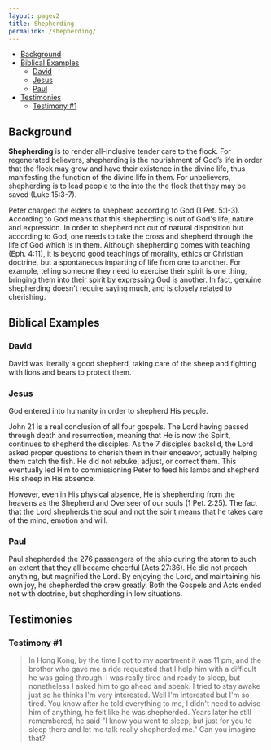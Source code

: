 ```yaml
---
layout: pagev2
title: Shepherding
permalink: /shepherding/
---
```

- [Background](#background)
- [Biblical Examples](#biblical-examples)
  - [David](#david)
  - [Jesus](#jesus)
  - [Paul](#paul)
- [Testimonies](#testimonies)
  - [Testimony #1](#testimony-1)

## Background

**Shepherding** is to render all-inclusive tender care to the flock. For regenerated believers, shepherding is the nourishment of God’s life in order that the flock may grow and have their existence in the divine life, thus manifesting the function of the divine life in them. For unbelievers, shepherding is to lead people to the into the the flock that they may be saved (Luke 15:3-7).

Peter charged the elders to shepherd according to God (1 Pet. 5:1-3). According to God means that this shepherding is out of God's life, nature and expression. In order to shepherd not out of natural disposition but according to God, one needs to take the cross and shepherd through the life of God which is in them. Although shepherding comes with teaching (Eph. 4:11), it is beyond good teachings of morality, ethics or Christian doctrine, but a spontaneous imparting of life from one to another. For example, telling someone they need to exercise their spirit is one thing, bringing them into their spirit by expressing God is another. In fact, genuine shepherding doesn't require saying much, and is closely related to cherishing.

## Biblical Examples

### David

David was literally a good shepherd, taking care of the sheep and fighting with lions and bears to protect them.

### Jesus

God entered into humanity in order to shepherd His people. 

John 21 is a real conclusion of all four gospels. The Lord having passed through death and resurrection, meaning that He is now the Spirit, continues to shepherd the disciples. As the 7 disciples backslid, the Lord asked proper questions to cherish them in their endeavor, actually helping them catch the fish. He did not rebuke, adjust, or correct them. This eventually led Him to commissioning Peter to feed his lambs and shepherd His sheep in His absence.

However, even in His physical absence, He is shepherding from the heavens as the Shepherd and Overseer of our souls (1 Pet. 2:25). The fact that the Lord shepherds the soul and not the spirit means that he takes care of the mind, emotion and will.

### Paul

Paul shepherded the 276 passengers of the ship during the storm to such an extent that they all became cheerful (Acts 27:36). He did not preach anything, but magnified the Lord. By enjoying the Lord, and maintaining his own joy, he shepherded the crew greatly. Both the Gospels and Acts ended not with doctrine, but shepherding in low situations. 

## Testimonies

### Testimony #1

> In Hong Kong, by the time I got to my apartment it was 11 pm, and the brother who gave me a ride requested that I help him with a difficult he was going through. I was really tired and ready to sleep, but nonetheless I asked him to go ahead and speak. I tried to stay awake just so he thinks I'm very interested. Well I'm interested but I'm so tired. You know after he told everything to me, I didn't need to advise him of anything, he felt like he was shepherded. Years later he still remembered, he said "I know you went to sleep, but just for you to sleep there and let me talk really shepherded me." Can you imagine that? 